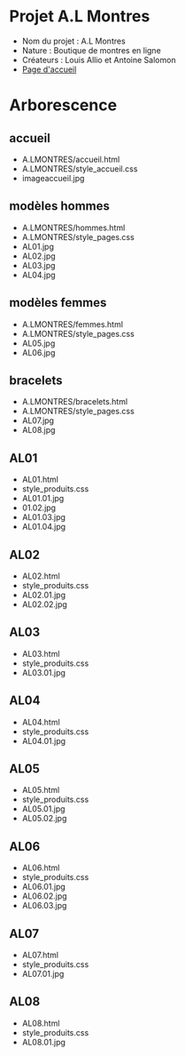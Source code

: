 # Projet A.L Montres
* Nom du projet : A.L Montres
* Nature : Boutique de montres en ligne
* Créateurs : Louis Allio et Antoine Salomon
* [Page d'accueil](A.LMONTRES/accueil.html)

# Arborescence

## accueil
  * A.LMONTRES/accueil.html
  * A.LMONTRES/style_accueil.css
  * imageaccueil.jpg
## modèles hommes
  * A.LMONTRES/hommes.html
  * A.LMONTRES/style_pages.css
  * AL01.jpg
  * AL02.jpg
  * AL03.jpg
  * AL04.jpg
## modèles femmes
  * A.LMONTRES/femmes.html
  * A.LMONTRES/style_pages.css
  * AL05.jpg
  * AL06.jpg
## bracelets
  * A.LMONTRES/bracelets.html
  * A.LMONTRES/style_pages.css
  * AL07.jpg
  * AL08.jpg
## AL01
  * AL01.html
  * style_produits.css
  * AL01.01.jpg
  * 01.02.jpg
  * AL01.03.jpg
  * AL01.04.jpg
## AL02
  * AL02.html
  * style_produits.css
  * AL02.01.jpg
  * AL02.02.jpg
## AL03
  * AL03.html
  * style_produits.css
  * AL03.01.jpg
## AL04
  * AL04.html
  * style_produits.css
  * AL04.01.jpg
## AL05
  * AL05.html
  * style_produits.css
  * AL05.01.jpg
  * AL05.02.jpg
## AL06
  * AL06.html
  * style_produits.css
  * AL06.01.jpg
  * AL06.02.jpg
  * AL06.03.jpg
## AL07
  * AL07.html
  * style_produits.css
  * AL07.01.jpg
## AL08
  * AL08.html
  * style_produits.css
  * AL08.01.jpg

